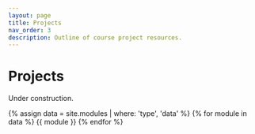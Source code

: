 ```yaml
---
layout: page
title: Projects
nav_order: 3
description: Outline of course project resources.
---
```


# Projects

Under construction.

{% assign data = site.modules | where: 'type', 'data' %}
{% for module in data %}
{{ module }}
{% endfor %}
